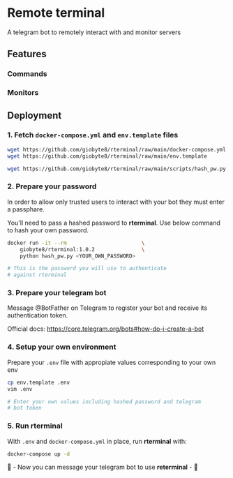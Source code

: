# Remote terminal

A telegram bot to remotely interact with and monitor servers

## Features

### Commands

### Monitors

## Deployment

### 1. Fetch `docker-compose.yml` and `env.template` files

```bash
wget https://github.com/giobyte8/rterminal/raw/main/docker-compose.yml
wget https://github.com/giobyte8/rterminal/raw/main/env.template

wget https://github.com/giobyte8/rterminal/raw/main/scripts/hash_pw.py
```

### 2. Prepare your password

In order to allow only trusted users to interact with your bot
they must enter a passphare.

You'll need to pass a hashed password to **rterminal**. Use below
command to hash your own password.

```bash
docker run -it --rm                        \
    giobyte8/rterminal:1.0.2               \
    python hash_pw.py <YOUR_OWN_PASSWORD>

# This is the password you will use to authenticate
# against rterminal
```

### 3. Prepare your telegram bot

Message @BotFather on Telegram to register your bot and receive its
authentication token.

Official docs: https://core.telegram.org/bots#how-do-i-create-a-bot

### 4. Setup your own environment

Prepare your `.env` file with appropiate values corresponding to your
own env

```bash
cp env.template .env
vim .env

# Enter your own values including hashed password and telegram
# bot token
```

### 5. Run rterminal

With `.env` and `docker-compose.yml` in place, run **rterminal**
with:

```bash
docker-compose up -d
```

🎉 - Now you can message your telegram bot to use **reterminal** - 🎉

